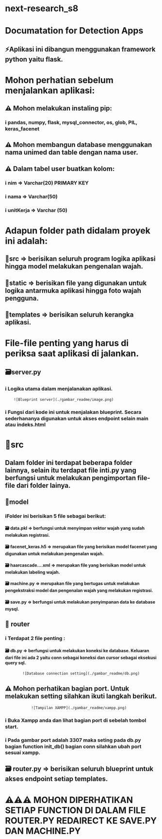 # next-research_s8

# Documatation for Detection Apps

## ⚡Aplikasi ini dibangun menggunakan framework python yaitu flask.

# Mohon perhatian sebelum menjalankan aplikasi:

## ⚠️ Mohon melakukan instaling pip:

### ℹ️ pandas, numpy, flask, mysql_connector, os, glob, PIL, keras_facenet

## ⚠️ Mohon membangun database menggunakan nama unimed dan table dengan nama user.

## ⚠️ Dalam tabel user buatkan kolom:

### ℹ️ nim => Varchar(20) PRIMARY KEY

### ℹ️ nama => Varchar(50)

### ℹ️ unitKerja => Varchar (50)

# Adapun folder path didalam proyek ini adalah:

## 📂src => berisikan seluruh program logika aplikasi hingga model melakukan pengenalan wajah.

## 📂static => berisikan file yang digunakan untuk logika antarmuka aplikasi hingga foto wajah pengguna.

## 📂templates => berisikan seluruh kerangka aplikasi.

# File-file penting yang harus di periksa saat aplikasi di jalankan.

## 🗃️server.py

### ℹ️ Logika utama dalam menjalanakan aplikasi.

        ![Blueprint server](./gambar_readme/image.png)

### ℹ️ Fungsi dari kode ini untuk menjalakan blueprint. Secara sederhananya digunakan untuk akses endpoint selain main atau indeks.html

# 📂src

## Dalam folder ini terdapat beberapa folder lainnya, selain itu terdapat file **inti**.py yang berfungsi untuk melakukan pengimportan file-file dari folder lainya.

## 📂model

### ℹ️Folder ini berisikan 5 file sebagai berikut:

#### 🗃️ data.pkl => berfungsi untuk menyimpan vektor wajah yang sudah melakukan registrasi.

#### 🗃️ facenet_keras.h5 => merupakan file yang berisikan model facenet yang digunakan untuk melakukan pengenalan wajah.

#### 🗃️ haarcascade....xml => merupakan file yang berisikan model untuk melakukan labeling wajah.

#### 🗃️ machine.py => merupakan file yang bertugas untuk melakukan pengekstraksi model dan pengenalan wajah yang melakukan registrasi.

#### 🗃️ save.py => berfungsi untuk melakukan penyimpanan data ke database mysql.

## 📂 router

### ℹ️ Terdapat 2 file penting :

#### 🗃️ db.py => berfungsi untuk melakukan koneksi ke database. Keluaran dari file ini ada 2 yaitu conn sebagai koneksi dan cursor sebagai eksekusi query sql.

            ![Database connection setting](./gambar_readme/db.png)

## ⚠️ Mohon perhatikan bagian port. Untuk melakukan setting silahkan ikuti langkah berikut.

                ![Tampilan XAMPP](./gambar_readme/xampp.png)

### ℹ️ Buka Xampp anda dan lihat bagian port di sebelah tombol start.

### ℹ️ Pada gambar port adalah 3307 maka seting pada db.py bagian function init_db() bagian conn silahkan ubah port sesuai xampp.

## 🗃️ router.py => berisikan seluruh blueprint untuk akses endpoint setiap templates.

# ⚠️⚠️⚠️ MOHON DIPERHATIKAN SETIAP FUNCTION DI DALAM FILE ROUTER.PY REDAIRECT KE SAVE.PY DAN MACHINE.PY
